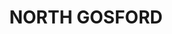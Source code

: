 ---
lastmod: '2025-04-06T06:05:20+00:00'
latitude: -33.325373
layout: suburb
longitude: 151.189243
postcode: '2250'
state: NSW
title: NORTH GOSFORD
url: /nsw/north-gosford/
---